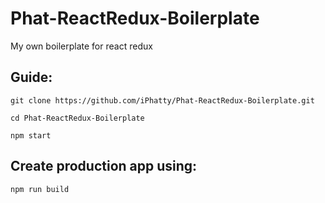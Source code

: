 # Phat-ReactRedux-Boilerplate
My own boilerplate for react redux

## Guide:
```
git clone https://github.com/iPhatty/Phat-ReactRedux-Boilerplate.git

cd Phat-ReactRedux-Boilerplate

npm start
```

## Create production app using:
```
npm run build
```

